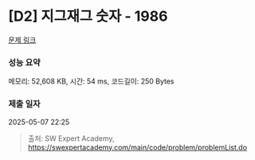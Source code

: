 # [D2] 지그재그 숫자 - 1986 

[문제 링크](https://swexpertacademy.com/main/code/problem/problemDetail.do?contestProbId=AV5PxmBqAe8DFAUq) 

### 성능 요약

메모리: 52,608 KB, 시간: 54 ms, 코드길이: 250 Bytes

### 제출 일자

2025-05-07 22:25



> 출처: SW Expert Academy, https://swexpertacademy.com/main/code/problem/problemList.do